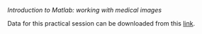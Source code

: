 _Introduction to Matlab: working with medical images_

Data for this practical session can be downloaded from this <a href="https://www.dropbox.com/s/6r8et6x0ps9uc14/data.zip?dl=0" target="_blank">link</a>.
